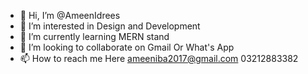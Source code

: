 - 👋 Hi, I’m @AmeenIdrees
- 👀 I’m interested in Design and Development
- 🌱 I’m currently learning MERN stand
- 💞️ I’m looking to collaborate on Gmail Or What's App
- 📫 How to reach me Here
ameeniba2017@gmail.com
03212883382

<!---
AmeenIdrees/AmeenIdrees is a ✨ special ✨ repository because its `README.md` (this file) appears on your GitHub profile.
You can click the Preview link to take a look at your changes.
--->
